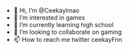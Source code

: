 - 👋 Hi, I’m @Ceekaylmao
- 👀 I’m interested in games
- 🌱 I’m currently learning high school
- 💞️ I’m looking to collaborate on gaming
- 📫 How to reach me twitter ceekayFnn

<!---
Ceekaylmao/Ceekaylmao is a ✨ special ✨ repository because its `README.md` (this file) appears on your GitHub profile.
You can click the Preview link to take a look at your changes.
--->
